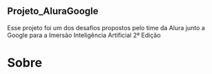 ## Projeto_AluraGoogle
Esse projeto foi um dos desafios propostos pelo time da Alura junto a Google para a Imersão Inteligência Artificial 2ª Edição

# Sobre
